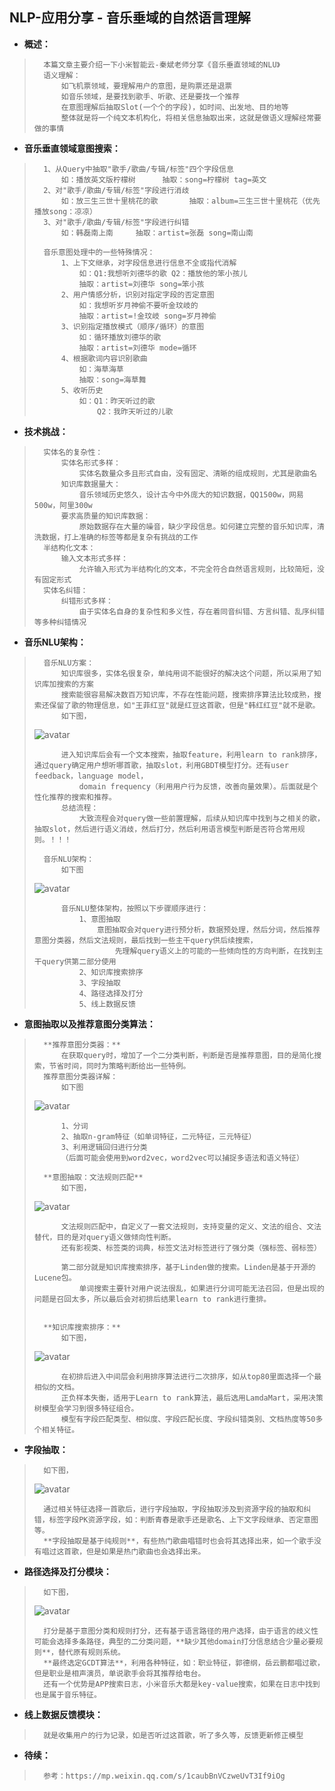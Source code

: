 ## NLP-应用分享 - 音乐垂域的自然语言理解
- **概述：**
>       本篇文章主要介绍一下小米智能云-秦斌老师分享《音乐垂直领域的NLU》
>       语义理解：
>           如飞机票领域，要理解用户的意图，是购票还是退票
>           如音乐领域，是要找到歌手、听歌、还是要找一个推荐
>           在意图理解后抽取Slot(一个个的字段)，如时间、出发地、目的地等
>           整体就是将一个纯文本机构化，将相关信息抽取出来，这就是做语义理解经常要做的事情
>

- **音乐垂直领域意图搜索：**
>
>       1、从Query中抽取"歌手/歌曲/专辑/标签"四个字段信息
>           如：播放英文版柠檬树      抽取：song=柠檬树 tag=英文
>       2、对"歌手/歌曲/专辑/标签"字段进行消歧
>           如：放三生三世十里桃花的歌       抽取：album=三生三世十里桃花（优先播放song：凉凉）
>       3、对"歌手/歌曲/专辑/标签"字段进行纠错
>           如：韩磊南上南     抽取：artist=张磊 song=南山南
>
>       音乐意图处理中的一些特殊情况：
>           1、上下文继承，对字段信息进行信息不全或指代消解
>               如：Q1:我想听刘德华的歌 Q2：播放他的笨小孩儿
>               抽取：artist=刘德华 song=笨小孩
>           2、用户情感分析，识别对指定字段的否定意图
>               如：我想听岁月神偷不要听金玟岐的
>               抽取：artist=!金玟岐 song=岁月神偷
>           3、识别指定播放模式（顺序/循环）的意图
>               如：循环播放刘德华的歌
>               抽取：artist=刘德华 mode=循环
>           4、根据歌词内容识别歌曲
>               如：海草海草
>               抽取：song=海草舞
>           5、收听历史
>               如：Q1：昨天听过的歌
>                   Q2：我昨天听过的儿歌
>

- **技术挑战：**
>
>       实体名的复杂性：
>           实体名形式多样：
>               实体名数量众多且形式自由，没有固定、清晰的组成规则，尤其是歌曲名
>           知识库数据量大：
>               音乐领域历史悠久，设计古今中外庞大的知识数据，QQ1500w，网易500w，阿里300w
>           要求高质量的知识库数据：
>               原始数据存在大量的噪音，缺少字段信息。如何建立完整的音乐知识库，清洗数据，打上准确的标签等都是复杂有挑战的工作
>       半结构化文本：
>           输入文本形式多样：
>               允许输入形式为半结构化的文本，不完全符合自然语言规则，比较简短，没有固定形式
>       实体名纠错：
>           纠错形式多样：
>               由于实体名自身的复杂性和多义性，存在着同音纠错、方言纠错、乱序纠错等多种纠错情况
>

- **音乐NLU架构：**
>
>       音乐NLU方案：
>           知识库很多，实体名很复杂，单纯用词不能很好的解决这个问题，所以采用了知识库加搜索的方案
>           搜索能很容易解决数百万知识库，不存在性能问题，搜索排序算法比较成熟，搜索还保留了歌的物理信息，如"王菲红豆"就是红豆这首歌，但是"韩红红豆"就不是歌。
>           如下图，
>
>![avatar](https://github.com/nwaiting/wolf-ai/blob/master/wolf_others/pic/xiaomi_music_NLU.jpg)
>
>           进入知识库后会有一个文本搜索，抽取feature，利用learn to rank排序，通过query确定用户想听哪首歌，抽取slot，利用GBDT模型打分。还有user feedback，language model，
>               domain frequency（利用用户行为反馈，改善向量效果）。后面就是个性化推荐的搜索和推荐。
>           总结流程：
>               大致流程会对query做一些前置理解，后续从知识库中找到与之相关的歌，抽取slot，然后进行语义消歧，然后打分，然后利用语言模型判断是否符合常用规则。！！！
>
>       音乐NLU架构：
>           如下图
>
> ![avatar](https://github.com/nwaiting/wolf-ai/blob/master/wolf_others/pic/xiaomi_music_NLU_architecture.jpg)
>
>           音乐NLU整体架构，按照以下步骤顺序进行：
>               1、意图抽取
>                   意图抽取会对query进行预分析，数据预处理，然后分词，然后推荐意图分类器，然后文法规则，最后找到一些主干query供后续搜索，
>                       先理解query语义上的可能的一些倾向性的方向判断，在找到主干query供第二部分使用
>               2、知识库搜索排序
>               3、字段抽取
>               4、路径选择及打分
>               5、线上数据反馈
>

- **意图抽取以及推荐意图分类算法：**
>
>       **推荐意图分类器：**
>           在获取query时，增加了一个二分类判断，判断是否是推荐意图，目的是简化搜索，节省时间，同时为策略判断给出一些特例。
>       推荐意图分类器详解：
>           如下图
>
> ![avatar](https://github.com/nwaiting/wolf-ai/blob/master/wolf_others/pic/xiaomi_music_NLU_recommend_classification.jpg)
>
>           1、分词
>           2、抽取n-gram特征（如单词特征，二元特征，三元特征）
>           3、利用逻辑回归进行分类
>           （后面可能会使用到word2vec，word2vec可以捕捉多语法和语义特征）
>
>       **意图抽取：文法规则匹配**
>           如下图，
>
> ![avatar](https://github.com/nwaiting/wolf-ai/blob/master/wolf_others/pic/xiaomi_music_NLU_grammar_match.jpg)
>
>           文法规则匹配中，自定义了一套文法规则，支持变量的定义、文法的组合、文法替代，目的是对query语义做倾向性判断。
>           还有影视类、标签类的词典，标签文法对标签进行了强分类（强标签、弱标签）
>
>           第二部分就是知识库搜索排序，基于Linden做的搜索。Linden是基于开源的Lucene包。
>               单词搜索主要针对用户说法很乱，如果进行分词可能无法召回，但是出现的问题是召回太多，所以最后会对初排后结果learn to rank进行重排。
>
>
>       **知识库搜索排序：**
>           如下图，
>
>![avatar](https://github.com/nwaiting/wolf-ai/blob/master/wolf_others/pic/xiaomi_music_NLU_knowledge_search_rank.jpg)
>
>           在初排后进入中间层会利用排序算法进行二次排序，如从top80里面选择一个最相似的文档。
>           正负样本失衡，适用于Learn to rank算法，最后选用LamdaMart，采用决策树模型会学习到很多特征组合。
>           模型有字段匹配类型、相似度、字段匹配长度、字段纠错类别、文档热度等50多个相关特征。
>

- **字段抽取：**
>
>       如下图，
> ![avatar](https://github.com/nwaiting/wolf-ai/blob/master/wolf_others/pic/xiaomi_music_NLU_extract_slot.jpg)
>
>       通过相关特征选择一首歌后，进行字段抽取，字段抽取涉及到资源字段的抽取和纠错，标签字段PK资源字段，如：判断青春是歌手还是歌名、上下文字段继承、否定意图等。
>       **字段抽取是基于纯规则**，有些热门歌曲唱错时也会将其选择出来，如一个歌手没有唱过这首歌，但是如果是热门歌曲也会选择出来。
>

- **路径选择及打分模块：**
>
>       如下图，
> ![avatar](https://github.com/nwaiting/wolf-ai/blob/master/wolf_others/pic/xiaomi_music_NLU_path_score.jpg)
>
>       打分是基于意图分类和规则打分，还有基于语言路径的用户选择，由于语言的歧义性可能会选择多条路径，典型的二分类问题，**缺少其他domain打分信息结合少量必要规则**，替代原有规则系统。
>       **最终选定GCDT算法**，利用各种特征，如：职业特征，郭德纲，岳云鹏都唱过歌，但是职业是相声演员，单说歌手会将其推荐给电台。
>       还有一个优势是APP搜索日志，小米音乐大都是key-value搜索，如果在日志中找到也是属于音乐特征。
>

- **线上数据反馈模块：**
>
>       就是收集用户的行为记录，如是否听过这首歌，听了多久等，反馈更新修正模型
>
>
>
>
>
>
>
>


- **待续：**
>       参考：https://mp.weixin.qq.com/s/1caubBnVCzweUvT3If9iOg
>
>
>
>
>
>
>
>
>
>
>
>
>
>
>
>
>
>
>
>
>
